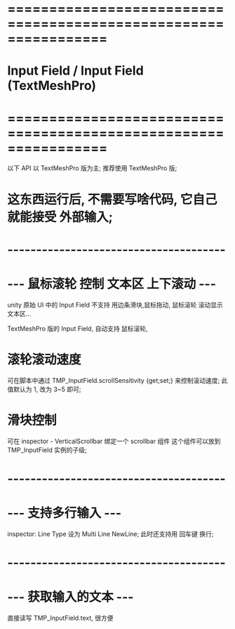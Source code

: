 # ================================================================ #
#           Input Field / Input Field (TextMeshPro)
# ================================================================ #
以下 API 以 TextMeshPro 版为主;
推荐使用 TextMeshPro 版;



# 这东西运行后, 不需要写啥代码, 它自己就能接受 外部输入;




# -------------------------------------- #
# --- 鼠标滚轮 控制 文本区 上下滚动 ---
unity 原始 UI 中的 Input Field 不支持 用边条滑块,鼠标拖动, 鼠标滚轮 滚动显示文本区...

TextMeshPro 版的 Input Field, 自动支持 鼠标滚轮,

# 滚轮滚动速度
可在脚本中通过 TMP_InputField.scrollSensitivity {get;set;} 来控制滚动速度;
此值默认为 1, 改为 3~5 即可;

# 滑块控制
可在 inspector - VerticalScrollbar 绑定一个 scrollbar 组件
这个组件可以放到 TMP_InputField 实例的子级;



# -------------------------------------- #
# --- 支持多行输入 ---
inspector: Line Type 设为 Multi Line NewLine;
    此时还支持用 回车键 换行;


# -------------------------------------- #
# --- 获取输入的文本 ---
直接读写 TMP_InputField.text, 很方便









